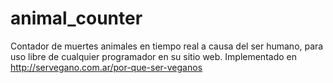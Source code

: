 # animal_counter
Contador de muertes animales en tiempo real a causa del ser humano, para uso libre de cualquier programador en su sitio web.
Implementado en http://servegano.com.ar/por-que-ser-veganos

